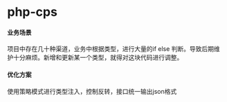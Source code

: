 # php-cps

#### 业务场景
项目中存在几十种渠道，业务中根据类型，进行大量的if else 判断。导致后期维护十分麻烦。新增和更新某一个类型，就得对这块代码进行调整。

#### 优化方案
使用策略模式进行类型注入，控制反转，接口统一输出json格式

